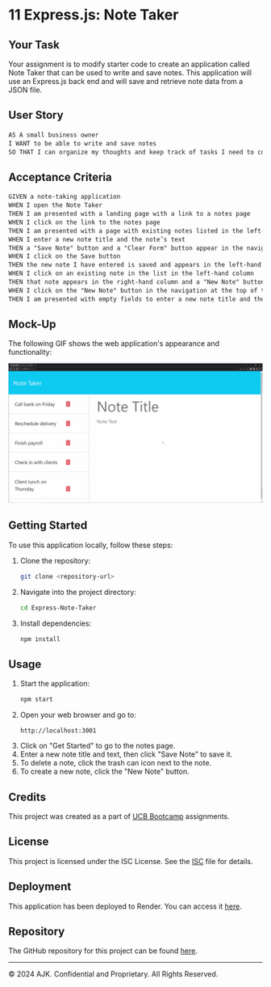 # 11 Express.js: Note Taker

## Your Task

Your assignment is to modify starter code to create an application called Note Taker that can be used to write and save notes. This application will use an Express.js back end and will save and retrieve note data from a JSON file.

## User Story

```md
AS A small business owner
I WANT to be able to write and save notes
SO THAT I can organize my thoughts and keep track of tasks I need to complete
```

## Acceptance Criteria

```md
GIVEN a note-taking application
WHEN I open the Note Taker
THEN I am presented with a landing page with a link to a notes page
WHEN I click on the link to the notes page
THEN I am presented with a page with existing notes listed in the left-hand column, plus empty fields to enter a new note title and the note’s text in the right-hand column
WHEN I enter a new note title and the note’s text
THEN a "Save Note" button and a "Clear Form" button appear in the navigation at the top of the page
WHEN I click on the Save button
THEN the new note I have entered is saved and appears in the left-hand column with the other existing notes and the buttons in the navigation disappear
WHEN I click on an existing note in the list in the left-hand column
THEN that note appears in the right-hand column and a "New Note" button appears in the navigation
WHEN I click on the "New Note" button in the navigation at the top of the page
THEN I am presented with empty fields to enter a new note title and the note’s text in the right-hand column and the button disappears
```

## Mock-Up

The following GIF shows the web application's appearance and functionality:

![Existing notes are listed in the left-hand column with empty fields on the right-hand side for the new note’s title and text.](./Assets/11-express-homework-demo.gif)

## Getting Started

To use this application locally, follow these steps:

1. Clone the repository:
   ```bash
   git clone <repository-url>
   ```
2. Navigate into the project directory:
   ```bash
   cd Express-Note-Taker
   ```
3. Install dependencies:
   ```bash
   npm install
   ```

## Usage

1. Start the application:
   ```bash
   npm start
   ```
2. Open your web browser and go to:
   ```
   http://localhost:3001
   ```
3. Click on "Get Started" to go to the notes page.
4. Enter a new note title and text, then click "Save Note" to save it.
5. To delete a note, click the trash can icon next to the note.
6. To create a new note, click the "New Note" button.

## Credits

This project was created as a part of [UCB Bootcamp](https://bootcamp.berkeley.edu/) assignments.

## License

This project is licensed under the ISC License. See the [ISC](LICENSE) file for details.

## Deployment

This application has been deployed to Render. You can access it [here](https://ajkaur02.github.io/Challenge-11-ExpressNoteTaker/).

## Repository

The GitHub repository for this project can be found [here](https://github.com/AJKaur02/Challenge-11-ExpressNoteTaker).

---
© 2024 AJK. Confidential and Proprietary. All Rights Reserved.